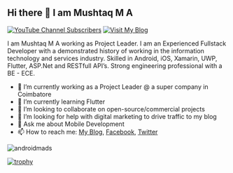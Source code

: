 ## Hi there 👋 I am Mushtaq M A

[![YouTube Channel Subscribers](https://img.shields.io/youtube/channel/subscribers/UCwrwzf12gZVHc1Gsk9ICceA?color=%23FF0000&label=Subscribe%20on%20YouTube&logo=youtube&style=flat-square)](https://www.youtube.com/channel/UCwrwzf12gZVHc1Gsk9ICceA)
[![Visit My Blog](https://img.shields.io/badge/visit-androidmads-31A398?style=flat-square)](https://www.androidmads.info/)

I am Mushtaq M A working as Project Leader. I am an Experienced Fullstack Developer with a demonstrated history of working in the information technology and services industry. Skilled in Android, iOS, Xamarin, UWP, Flutter, ASP.Net and RESTfull API’s. Strong engineering professional with a BE - ECE.

- 🔭 I’m currently working as a Project Leader @ a super company in Coimbatore
- 🌱 I’m currently learning Flutter
- 👯 I’m looking to collaborate on open-source/commercial projects
- 🤔 I’m looking for help with digital marketing to drive traffic to my blog
- 💬 Ask me about Mobile Development
- 📫 How to reach me: [My Blog](http://www.androidmads.info/), [Facebook](https://www.facebook.com/androidmads), [Twitter](https://twitter.com/androidmads)

<img align="center" src="https://github-readme-stats.vercel.app/api?username=androidmads&show_icons=true" alt="androidmads" />

[![trophy](https://github-profile-trophy.vercel.app/?username=androidmads)](https://github.com/androidmads/QRGenerator)
